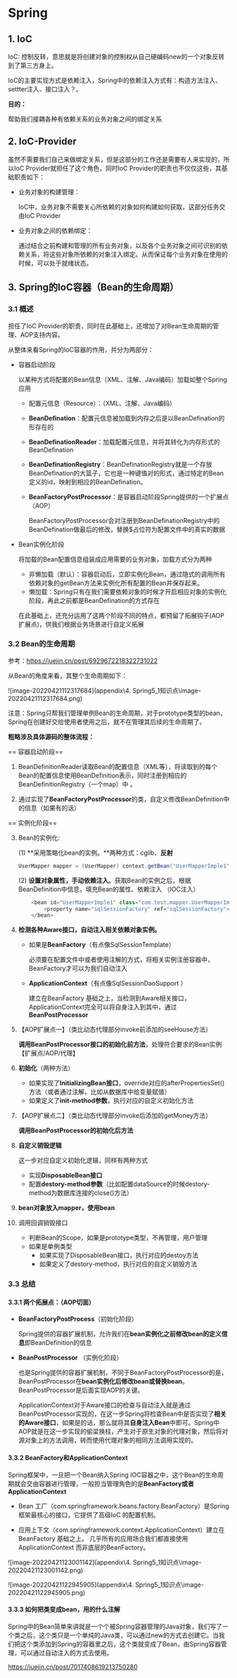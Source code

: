 # **Spring**

## 1. **IoC**

IoC: 控制反转，意思就是将创建对象的控制权从⾃⼰硬编码new的⼀个对象反转到了第三⽅身上。

IoC的主要实现⽅式是依赖注⼊，Spring中的依赖注⼊⽅式有：构造⽅法注⼊、settter注⼊、接⼝注⼊？。

**⽬的：**

帮助我们接耦各种有依赖关系的业务对象之间的绑定关系



## 2. **IoC-Provider**

虽然不需要我们⾃⼰来做绑定关系，但是这部分的⼯作还是需要有⼈来实现的，所以IoC Provider就担任了这个⻆⾊，同时IoC Provider的职责也不仅仅这些，其基础职责如下： 

- 业务对象的构建管理：

  IoC中，业务对象不需要关⼼所依赖的对象如何构建如何获取，这部分任务交由IoC Provider 

- 业务对象之间的依赖绑定：

  通过结合之前构建和管理的所有业务对象，以及各个业务对象之间可识别的依赖关系，将这些对象所依赖的对象注⼊绑定。从⽽保证每个业务对象在使⽤的时候，可以处于就绪状态。 



## 3. Spring的IoC容器（Bean的生命周期）

### 3.1 概述

担任了IoC Provider的职责，同时在此基础上，还增加了对Bean⽣命周期的管理、AOP⽀持内容。

从整体来看Spring的IoC容器的作⽤，共分为两部分：

- 容器启动阶段

  以某种⽅式将配置的Bean信息（XML、注解、Java编码）加载如整个Spring应⽤ 

  - 配置元信息（Resource）：（XML、注解、Java编码）

  - **BeanDefination**：配置元信息被加载到内存之后是以BeanDefination的形存在的

  - **BeanDefinationReader**：加载配置元信息，并将其转化为内存形式的BeanDefination

  - **BeanDefinationRegistry**：BeanDefinationRegistry就是一个存放BeanDefination的大篮子，它也是一种键值对的形式，通过特定的Bean定义的id，映射到相应的BeanDefination。

  - **BeanFactoryPostProcessor**：是容器启动阶段Spring提供的一个扩展点（AOP）

    BeanFactoryPostProcessor会对注册到BeanDefinationRegistry中的BeanDefination做最后的修改，替换$占位符为配置文件中的真实的数据

- Bean实例化阶段

  将加载的Bean配置信息组装成应⽤需要的业务对象，加载方式分为两种

  - 非懒加载（默认）：容器启动后，立即实例化Bean，通过隐式的调用所有依赖对象的getBean方法来实例化所有配置的Bean并保存起来。
  - 懒加载：Spring只有在我们需要依赖对象的时候才开启相应对象的实例化阶段，再此之前都是BeanDefination的方式存在
  
  在此基础上，还充分运⽤了这两个阶段不同的特点，都预留了拓展钩⼦(AOP扩展点)，供我们根据业务场景进⾏⾃定义拓展



### 3.2 Bean的生命周期

参考：https://juejin.cn/post/6929672218322731022

从Bean的⻆度来看，其整个⽣命周期如下：

![image-20220421112317684](appendix\4. Spring5_1知识点\image-20220421112317684.png)

注意：Spring只帮我们管理单例Bean的⽣命周期，对于prototype类型的bean，Spring在创建好交给使⽤者使⽤之后，就不在管理其后续的⽣命周期了。 



**粗略涉及具体源码的整体流程：** 



== 容器启动阶段==

1. BeanDefinitionReader读取Bean的配置信息（XML等），将读取到的每个Bean的配置信息使⽤BeanDefinition表示，同时注册到相应的BeanDefinitionRegistry（⼀个map）中 。 

2. 通过实现了**BeanFactoryPostProcessor**的类，⾃定义修改BeanDefinition中的信息（如果有的话） 

   

== 实例化阶段==

3. Bean的实例化: 

   (1) **采⽤策略化bean的实例。**两种⽅式：cglib、**反射**

   ```java
   UserMapper mapper = (UserMapper) context.getBean("UserMapperImple1");
   ```

   (2) **设置对象属性，手动依赖注入**。获取Bean的实例之后，根据BeanDefinition中信息，填充Bean的属性、依赖注入 （IOC注入）

   ```java
       <bean id="UserMapperImple1" class="com.test.mapper.UserMapperImple1">
           <property name="sqlSessionFactory" ref="sqlSessionFactory"></property>
       </bean>
   ```

4. **检测各种Aware接⼝，自动注入相关依赖对象实例。**

   - 如果是**BeanFactory**（有点像SqlSessionTemplate）

     必须要在配置文件中或者使用注解的方式，将相关实例注册容器中，BeanFactory才可以为我们自动注入

   - **ApplicationContext**（有点像SqlSessionDaoSupport ）

     建立在BeanFactory 基础之上，当检测到Aware相关接口，ApplicationContext完全可以将自身注入到其中，通过**BeanPostProcessor**

5. 【AOP扩展点一】（类比动态代理部分invoke前添加的seeHouse方法）

   **调⽤BeanPostProcessor接⼝的初始化前方法**，处理符合要求的Bean实例【扩展点/AOP/代理】

6. **初始化**（两种方法）

   - 如果实现了**InitializingBean接⼝**，override对应的afterPropertiesSet()⽅法（或者通过注解，比如从数据库中给变量赋值）
   - 如果定义了**init-method参数**，执⾏对应的⾃定义初始化⽅法

7. 【AOP扩展点二】（类比动态代理部分invoke后添加的getMoney方法）

   **调⽤BeanPostProcessor的初始化后方法**

8. **自定义销毁逻辑**

   这一步对应自定义初始化逻辑，同样有两种方式

   - 实现**DisposableBean接口**
   - 配置**destory-method参数**（比如配置dataSource的时候destory-method为数据库连接的close()方法）

9. **bean对象放入mapper，使用bean**
10. 调用回调销毁接口
    - 判断Bean的Scope，如果是prototype类型，不再管理，用户管理
    - 如果是单例类型
      - 如果实现了DisposableBean接⼝，执⾏对应的destoy⽅法
      - 如果定义了destory-method，执⾏对应的⾃定义销毁⽅法



### 3.3 总结

#### 3.3.1 **两个拓展点：（AOP切面）**

- **BeanFactoryPostProcess**（初始化阶段） 

  Spring提供的容器扩展机制，允许我们在**bean实例化之前修改bean的定义信息**即BeanDefinition的信息 

- **BeanPostProcessor** （实例化阶段）

  也是Spring提供的容器扩展机制，不同于BeanFactoryPostProcessor的是，BeanPostProcessor在**bean实例化后修改bean或替换bean**。BeanPostProcessor是后⾯实现AOP的关键。 

  ApplicationContext对于Aware接口的检查与自动注入就是通过BeanPostProcessor实现的，在这一步Spring将检查Bean中是否实现了**相关的Aware接口**，如果是的话，那么就将其**自身注入Bean**中即可。Spring中AOP就是在这一步实现的偷梁换柱，产生对于原生对象的代理对象，然后将对源对象上的方法调用，转而使用代理对象的相同方法调用实现的。



#### 3.3.2 **BeanFactory和ApplicationContext**

Spring框架中，一旦把一个Bean纳入Spring IOC容器之中，这个Bean的生命周期就会交由容器进行管理，一般担当管理角色的是**BeanFactory或者ApplicationContext**

- Bean 工厂（com.springframework.beans.factory.BeanFactory）是Spring 框架最核心的接口，它提供了高级IoC 的配置机制。

- 应用上下文（com.springframework.context.ApplicationContext）建立在BeanFactory 基础之上。
  几乎所有的应用场合我们都直接使用ApplicationContext 而非底层的BeanFactory。

 ![image-20220421123001142](appendix\4. Spring5_1知识点\image-20220421123001142.png)

![image-20220421122945905](appendix\4. Spring5_1知识点\image-20220421122945905.png)



#### 3.3.3 **如何把类变成bean，用的什么注解**

Spring中的Bean简单来讲就是一个个被Spring容器管理的Java对象，我们写了一个类之后，这个类只是一个单纯的Java类，可以通过new的方式去创建它。当我们把这个类添加到Spring的容器里之后，这个类就变成了Bean，由Spring容器管理，可以通过自动注入的方式去使用。

https://juejin.cn/post/7017408619213750280

